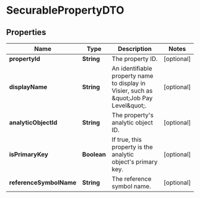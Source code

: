 

# SecurablePropertyDTO


## Properties

| Name | Type | Description | Notes |
|------------ | ------------- | ------------- | -------------|
|**propertyId** | **String** | The property ID. |  [optional] |
|**displayName** | **String** | An identifiable property name to display in Visier, such as \&quot;Job Pay Level\&quot;. |  [optional] |
|**analyticObjectId** | **String** | The property&#39;s analytic object ID. |  [optional] |
|**isPrimaryKey** | **Boolean** | If true, this property is the analytic object&#39;s primary key. |  [optional] |
|**referenceSymbolName** | **String** | The reference symbol name. |  [optional] |




